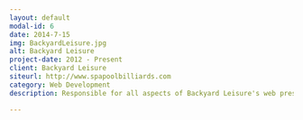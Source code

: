 ```yaml
---
layout: default
modal-id: 6
date: 2014-7-15
img: BackyardLeisure.jpg
alt: Backyard Leisure
project-date: 2012 - Present
client: Backyard Leisure
siteurl: http://www.spapoolbilliards.com
category: Web Development
description: Responsible for all aspects of Backyard Leisure's web presence, including web development and design, content management, analytics, adwords, and social media. Strategically focused on local search optimization for multiple business locations. I use both on-page and off-page optimization to increase rankings for multiple strategically chosen keywords.

---
```

